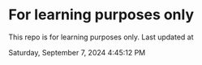 # For learning purposes only
This repo is for learning purposes only.
Last updated at

Saturday, September 7, 2024 4:45:12 PM

